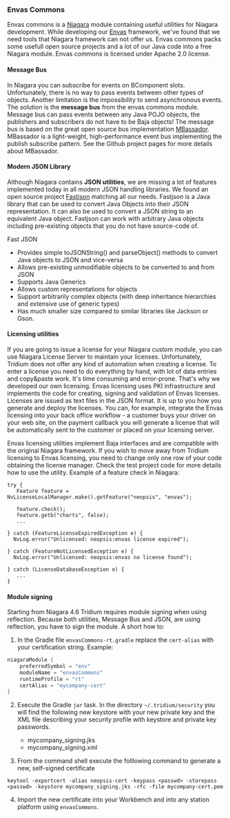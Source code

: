 ### Envas Commons

Envas commons is a [Niagara](http://www.tridium.com) module containing useful utilities 
for Niagara development. While developing our [Envas](http://www.envas.com) framework, 
we've found that we need tools that Niagara framework can not offer us. 
Envas commons packs some usefull open source projects and a lot of our Java code
into a free Niagara module. Envas commons is licensed under Apache 2.0 license. 

#### Message Bus

In Niagara you can subscribe for events on BComponent slots. Unfortunately, there is no 
way to pass events between other types of objects. Another limitation is the impossibility
to send asynchronous events. The solution is the **message bus** from
the envas commons module. Message bus can pass events between any Java POJO objects, the
publishers and subscribers do not have to be Baja objects! The message bus is based on 
the great open source bus implementation [MBassador](https://github.com/bennidi/mbassador).
MBassador is a light-weight, high-performance event bus implementing the publish 
subscribe pattern. See the Github project pages for more details about MBassador. 


#### Modern JSON Library

Although Niagara contains **JSON utilities**, we are missing a lot of features implemented
today in all modern JSON handling libraries. We found an open source project 
[Fastjson](https://github.com/alibaba/fastjson) matching all our needs. Fastjson is 
a Java library that can be used to convert Java Objects into their JSON representation. 
It can also be used to convert a JSON string to an equivalent Java object. Fastjson can 
work with arbitrary Java objects including pre-existing objects that you do not have
source-code of.
 
Fast JSON 

 * Provides simple toJSONString() and parseObject() methods to convert Java objects to 
   JSON and vice-versa
 * Allows pre-existing unmodifiable objects to be converted to and from JSON
 * Supports Java Generics
 * Allows custom representations for objects
 * Support arbitrarily complex objects (with deep inheritance hierarchies and extensive 
   use of generic types)
 * Has much smaller size compared to similar libraries like Jackson or Gson.
   
#### Licensing utilities

If you are going to issue a license for your Niagara custom module, you can use Niagara
License Server to maintain your licenses. Unfortunately, Tridium does not offer any kind of
automation when creating a license. To enter a license you need to do everything by hand,
with lot of data entries and copy&paste work. It's time consuming and error-prone. That's 
why we developed our own licensing. Envas licensing uses PKI infrastructure and implements
the code for creating, signing and validation of Envas licenses. Licenses are issued 
as text files in the JSON format. It is up to you how you generate and deploy the licenses.
You can, for example, integrate the Envas licensing into your back office workflow - a customer 
buys your driver on your web site, on the payment callback you will generate a license 
that will be automatically sent to the customer or placed on your licensing server.  
 

Envas licensing utilities implement Baja interfaces and are compatible with the original 
Niagara framework. If you wish to move away from Tridium licensing to Envas licensing, 
you need to change only one row of your code obtaining the license manager. Check the test
project code for more details how to use the utility. Example of a feature check in Niagara:   

```
try {
   Feature feature = NvLicenseLocalManager.make().getFeature("neopsis", "envas");

   feature.check();
   feature.getb("charts", false);
   ...

} catch (FeatureLicenseExpiredException e) {
  NvLog.error("Unlicensed: neopsis:envas license expired");
 
} catch (FeatureNotLicensedException e) {
  NvLog.error("Unlicensed: neopsis:envas no license found");

} catch (LicenseDatabaseException e) {
   ...
}
```     


#### Module signing

Starting from Niagara 4.6 Tridium requires module signing when using reflection. Because both utilities, 
Message Bus and JSON, are using reflection, you have to sign the module. A short how to:

1. In the Gradle file `envasCommons-rt.gradle` replace the `cert-alias` with your certification string.
   Example:
   
```java
niagaraModule {
    preferredSymbol = "env"
    moduleName = "envasCommons"
    runtimeProfile = "rt"
    certAlias = "mycompany-cert"
}
```     

2. Execute the Gradle `jar` task. In the directory `~/.tridium/security` you will find the following 
   new keystore with your new private key and the XML file describing your security profile with
   keystore and private key passwords.

   * mycompany_signing.jks
   * mycompany_signing.xml
   
3. From the command shell execute the folllowing command to generate a new, self-signed certificate

`keytool -exportcert -alias neopsis-cert -keypass <passwd> -storepass <passwd> -keystore mycompany_signing.jks -rfc -file mycompany-cert.pem`

4. Import the new certificate into your Workbench and into any station platform using `envasCommons`.
